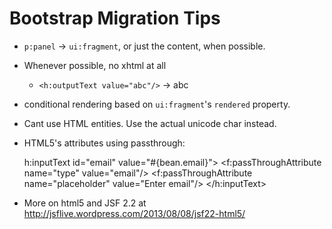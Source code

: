 Bootstrap Migration Tips
========================

* `p:panel` -> `ui:fragment`, or just the content, when possible.
* Whenever possible, no xhtml at all
	* `<h:outputText value="abc"/>` -> abc
* conditional rendering based on `ui:fragment`'s `rendered` property.
* Cant use HTML entities. Use the actual unicode char instead.
* HTML5's attributes using passthrough:
	
	h:inputText id="email" value="#{bean.email}">
	<f:passThroughAttribute name="type" value="email"/>
	<f:passThroughAttribute name="placeholder"
		value="Enter email"/>
	</h:inputText>

* More on html5 and JSF 2.2 at http://jsflive.wordpress.com/2013/08/08/jsf22-html5/

